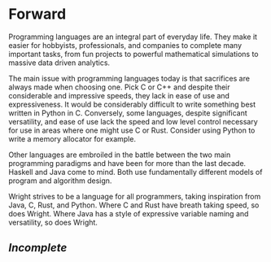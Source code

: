 # Forward

Programming languages are an integral part of everyday life.
They make it easier for hobbyists, professionals, and companies
to complete many important tasks, from fun projects to powerful
mathematical simulations to massive data driven analytics.

The main issue with programming languages today is that sacrifices
are always made when choosing one.  Pick C or C++ and despite
their considerable and impressive speeds, they lack in ease of use and
expressiveness.  It would be considerably difficult to write something
best written in Python in C.  Conversely, some languages, despite 
significant versatility, and ease of use lack the speed and low level
control necessary for use in areas where one might use C or Rust. 
Consider using Python to write a memory allocator for example. 

Other languages are embroiled in the battle between the two main 
programming paradigms and have been for more than the last decade. 
Haskell and Java come to mind.  Both use fundamentally different 
models of program and algorithm design.

Wright strives to be a language for all programmers, taking inspiration 
from Java, C, Rust, and Python. Where C and Rust have breath taking speed,
so does Wright.  Where Java has a style of expressive variable naming and
versatility, so does Wright. 
## _Incomplete_